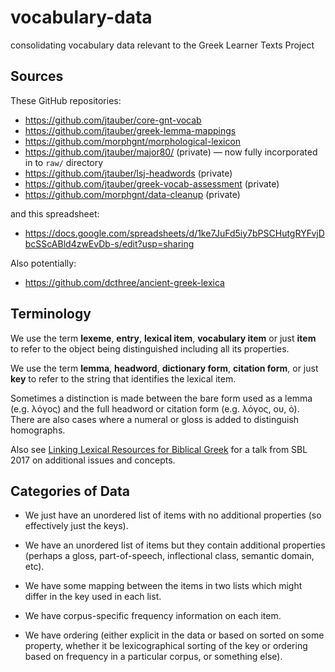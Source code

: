 # vocabulary-data

consolidating vocabulary data relevant to the Greek Learner Texts Project


## Sources

These GitHub repositories:

* https://github.com/jtauber/core-gnt-vocab
* https://github.com/jtauber/greek-lemma-mappings
* https://github.com/morphgnt/morphological-lexicon
* https://github.com/jtauber/major80/ (private) — now fully incorporated in to `raw/` directory
* https://github.com/jtauber/lsj-headwords (private)
* https://github.com/jtauber/greek-vocab-assessment (private)
* https://github.com/morphgnt/data-cleanup (private)

and this spreadsheet:

* https://docs.google.com/spreadsheets/d/1ke7JuFd5iy7bPSCHutgRYFvjDbcSScABld4zwEvDb-s/edit?usp=sharing

Also potentially:

* https://github.com/dcthree/ancient-greek-lexica


## Terminology

We use the term **lexeme**, **entry**, **lexical item**, **vocabulary item** or just **item** to refer to the object being distinguished including all its properties.

We use the term **lemma**, **headword**, **dictionary form**, **citation form**, or just **key** to refer to the string that identifies the lexical item.

Sometimes a distinction is made between the bare form used as a lemma (e.g. λόγος) and the full headword or citation form (e.g. λόγος, ου, ὁ). There are also cases where a numeral or gloss is added to distinguish homographs.

Also see [Linking Lexical Resources for Biblical Greek](https://vimeo.com/243936959) for a talk from SBL 2017 on additional issues and concepts.


## Categories of Data

* We just have an unordered list of items with no additional properties (so effectively just the keys).

* We have an unordered list of items but they contain additional properties (perhaps a gloss, part-of-speech, inflectional class, semantic domain, etc).

* We have some mapping between the items in two lists which might differ in the key used in each list.

* We have corpus-specific frequency information on each item.

* We have ordering (either explicit in the data or based on sorted on some property, whether it be lexicographical sorting of the key or ordering based on frequency in a particular corpus, or something else).
